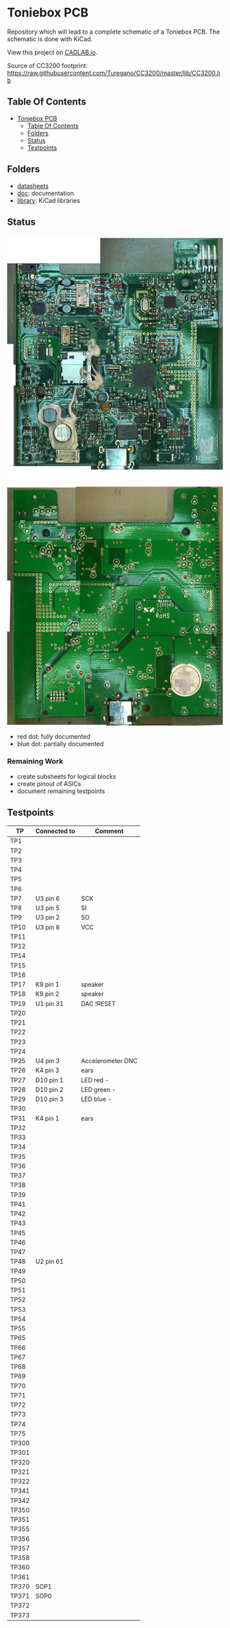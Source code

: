 

# Toniebox PCB

Repository which will lead to a complete schematic of a Toniebox PCB. The schematic is done with KiCad.

View this project on [CADLAB.io](https://cadlab.io/project/2472). 

Source of CC3200 footprint: https://raw.githubusercontent.com/Turegano/CC3200/master/lib/CC3200.lib



## Table Of Contents
- [Toniebox PCB](#toniebox-pcb)
  - [Table Of Contents](#table-of-contents)
  - [Folders](#folders)
  - [Status](#status)
  - [Testpoints](#testpoints)


## Folders

* [datasheets](datasheets/)
* [doc](doc/): documentation
* [library](library/): KiCad libraries

## Status


![Top](doc/progress_top.png)

![Bottom](doc/progress_bottom.png)

* red dot: fully documented
* blue dot: partially documented

### Remaining Work

* create subsheets for logical blocks
* create pinout of ASICs
* document remaining testpoints
  

## Testpoints

| TP    | Connected to | Comment           |
| ----- | ------------ | ----------------- |
| TP1   |              |                   |
| TP2   |              |                   |
| TP3   |              |                   |
| TP4   |              |                   |
| TP5   |              |                   |
| TP6   |              |                   |
| TP7   | U3 pin 6     | SCK               |
| TP8   | U3 pin 5     | SI                |
| TP9   | U3 pin 2     | SO                |
| TP10  | U3 pin 8     | VCC               |
| TP11  |              |                   |
| TP12  |              |                   |
| TP14  |              |                   |
| TP15  |              |                   |
| TP16  |              |                   |
| TP17  | K9 pin 1     | speaker           |
| TP18  | K9 pin 2     | speaker           |
| TP19  | U1 pin 31    | DAC !RESET        |
| TP20  |              |                   |
| TP21  |              |                   |
| TP22  |              |                   |
| TP23  |              |                   |
| TP24  |              |                   |
| TP25  | U4 pin 3     | Accelerometer DNC |
| TP26  | K4 pin 3     | ears              |
| TP27  | D10 pin 1    | LED red -         |
| TP28  | D10 pin 2    | LED green -       |
| TP29  | D10 pin 3    | LED blue -        |
| TP30  |              |                   |
| TP31  | K4 pin 1     | ears              |
| TP32  |              |                   |
| TP33  |              |                   |
| TP34  |              |                   |
| TP35  |              |                   |
| TP36  |              |                   |
| TP37  |              |                   |
| TP38  |              |                   |
| TP39  |              |                   |
| TP41  |              |                   |
| TP42  |              |                   |
| TP43  |              |                   |
| TP45  |              |                   |
| TP46  |              |                   |
| TP47  |              |                   |
| TP48  | U2 pin 61    | 
| TP49  |              |                   |
| TP50  |              |                   |
| TP51  |              |                   |
| TP52  |              |                   |
| TP53  |              |                   |
| TP54  |              |                   |
| TP55  |              |                   |
| TP65  |              |                   |
| TP66  |              |                   |
| TP67  |              |                   |
| TP68  |              |                   |
| TP69  |              |                   |
| TP70  |              |                   |
| TP71  |              |                   |
| TP72  |              |                   |
| TP73  |              |                   |
| TP74  |              |                   |
| TP75  |              |                   |
| TP300 |              |                   |
| TP301 |              |                   |
| TP320 |              |                   |
| TP321 |              |                   |
| TP322 |              |                   |
| TP341 |              |                   |
| TP342 |              |                   |
| TP350 |              |                   |
| TP351 |              |                   |
| TP355 |              |                   |
| TP356 |              |                   |
| TP357 |              |                   |
| TP358 |              |                   |
| TP360 |              |                   |
| TP361 |              |                   |
| TP370 | SOP1         |                   |
| TP371 | SOP0         |                   |
| TP372 |              |                   |
| TP373 |              |                   |
